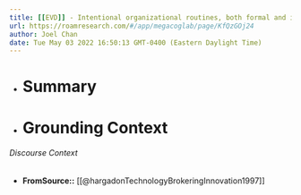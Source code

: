 ```yaml
---
title: [[EVD]] - Intentional organizational routines, both formal and informal, such as brainstorming and regular meetings, emails, informal conversations, served as main sites of analogical retrieval and circulation of technical knowledge at IDEO - [[@hargadonTechnologyBrokeringInnovation1997]]
url: https://roamresearch.com/#/app/megacoglab/page/KfQzGOj24
author: Joel Chan
date: Tue May 03 2022 16:50:13 GMT-0400 (Eastern Daylight Time)
---
```


- # Summary
- # Grounding Context

###### Discourse Context

- **FromSource::** [[@hargadonTechnologyBrokeringInnovation1997]]
